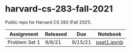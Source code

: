 # harvard-cs-283-fall-2021
Public repo for Harvard CS 283 (Fall 2021).

| Assignment    | Released |   Due   | Notebook                                                                                                        |
|---------------|----------|---------|-----------------------------------------------------------------------------------------------------------------|
| Problem Set 1 |   9/8/21 | 9/15/21 | <a href="https://github.com/egrigokhan/harvard-cs-283-fall-2021/blob/main/pset1.ipynb" download>pset1.ipynb</a> |
